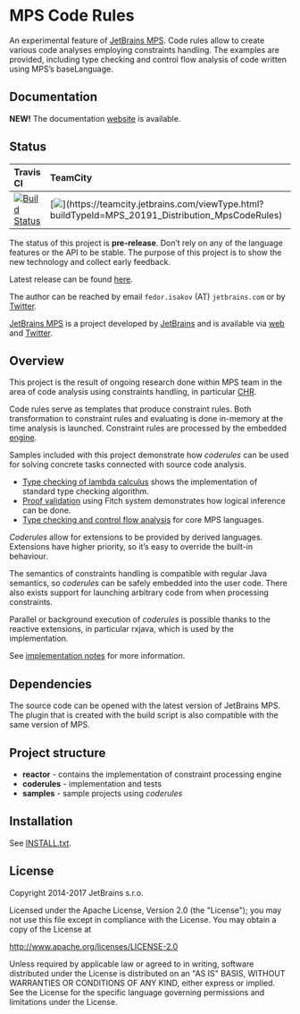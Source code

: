 # MPS Code Rules

An experimental feature of [JetBrains MPS](https://jetbrains.com/mps). Code rules allow to create various code analyses employing constraints handling. The examples are provided, including type checking and control flow analysis of code written using MPS’s baseLanguage.

## Documentation

**NEW!** The documentation [website](http://jetbrains.github.io/mps-coderules/) is available.  

## Status
| Travis CI | TeamCity |
|:--|:--|
| [![Build Status](https://travis-ci.org/JetBrains/mps-coderules.svg?branch=master)](https://travis-ci.org/JetBrains/mps-coderules)  | [![](http://teamcity.jetbrains.com/app/rest/builds/buildType(id:MPS_20191_Distribution_MpsCodeRules)/statusIcon)](https://teamcity.jetbrains.com/viewType.html?buildTypeId=MPS_20191_Distribution_MpsCodeRules) |


The status of this project is **pre-release**. Don’t rely on any of the language features or the API to be stable. The purpose of this project is to show the new technology and collect early feedback.

Latest release can be found [here](https://github.com/jetbrains/mps-coderules/releases).

The author can be reached by email `fedor.isakov` (AT) `jetbrains.com` or by [Twitter](https://twitter.com/fisakov).

[JetBrains MPS](https://www.jetbrains.com/mps/) is a project developed by [JetBrains](http://www.jetbrains.com/?fromFooter) and is available via [web](https://www.jetbrains.com/mps/) and [Twitter](http://twitter.com/jetbrains_mps).

## Overview

This project is the result of ongoing research done within MPS team in the area of code analysis using constraints handling, in particular [CHR](http://www.informatik.uni-ulm.de/pm/fileadmin/pm/home/fruehwirth/constraint-handling-rules-book.html).

Code rules serve as templates that produce constraint rules. Both transformation to constraint rules and evaluating is done in-memory at the time analysis is launched. Constraint rules are processed by the embedded [engine](reactor).

Samples included with this project demonstrate how *coderules* can be used for solving concrete tasks connected with source code analysis.

- [Type checking of lambda calculus](samples/lambdacalc) shows the implementation of standard type checking algorithm.
- [Proof validation](samples/fitch) using Fitch system demonstrates how logical inference can be done.
- [Type checking and control flow analysis](samples/mpscore) for core MPS languages.

*Coderules* allow for extensions to be provided by derived languages. Extensions have higher priority, so it’s easy to override the built-in behaviour.

The semantics of constraints handling is compatible with regular Java semantics, so *coderules* can be safely embedded into the user code. There also exists support for launching arbitrary code from when processing constraints.

Parallel or background execution of *coderules* is possible thanks to the reactive extensions, in particular rxjava, which is used by the implementation.

See [implementation notes](coderules/README.md) for more information.

## Dependencies

The source code can be opened with the latest version of JetBrains MPS. The plugin that is created with the build script is also compatible with the same version of MPS.

## Project structure

- **reactor** - contains the implementation of constraint processing engine
- **coderules** - implementation and tests
- **samples** - sample projects using *coderules*

## Installation

See [INSTALL.txt](INSTALL.txt).

## License

Copyright 2014-2017 JetBrains s.r.o.

Licensed under the Apache License, Version 2.0 (the "License");
you may not use this file except in compliance with the License.
You may obtain a copy of the License at

http://www.apache.org/licenses/LICENSE-2.0

Unless required by applicable law or agreed to in writing, software
distributed under the License is distributed on an "AS IS" BASIS,
WITHOUT WARRANTIES OR CONDITIONS OF ANY KIND, either express or implied.
See the License for the specific language governing permissions and
limitations under the License.
